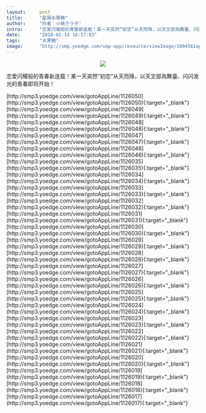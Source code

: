 ```yaml
---
layout:     post
title:      "星屑水果糖"
author:     "作者：小嶋ララ子"
intro:      "恋爱闪耀般的青春新连载！某一天突然“初恋”从天而降，以天文部為舞臺、闪闪发光的青春即将开始！"
date:       "2018-02-14 16:57:03"
tags:       "水果糖"
image:      "http://smp.yoedge.com/smp-app/resource/viewImage/1004561appline.png"
---
```

<div style="text-align: center">
<p><img src="http://smp.yoedge.com/smp-app/resource/viewImage/1004561appline.png"/></p>
</div>
<p class="post-meta">
<span>恋爱闪耀般的青春新连载！某一天突然“初恋”从天而降，以天文部為舞臺、闪闪发光的青春即将开始！</span>
</p>
[http://smp3.yoedge.com/view/gotoAppLine/1126050](http://smp3.yoedge.com/view/gotoAppLine/1126050){:target="_blank"}
[http://smp3.yoedge.com/view/gotoAppLine/1126049](http://smp3.yoedge.com/view/gotoAppLine/1126049){:target="_blank"}
[http://smp3.yoedge.com/view/gotoAppLine/1126048](http://smp3.yoedge.com/view/gotoAppLine/1126048){:target="_blank"}
[http://smp3.yoedge.com/view/gotoAppLine/1126047](http://smp3.yoedge.com/view/gotoAppLine/1126047){:target="_blank"}
[http://smp3.yoedge.com/view/gotoAppLine/1126046](http://smp3.yoedge.com/view/gotoAppLine/1126046){:target="_blank"}
[http://smp3.yoedge.com/view/gotoAppLine/1126035](http://smp3.yoedge.com/view/gotoAppLine/1126035){:target="_blank"}
[http://smp3.yoedge.com/view/gotoAppLine/1126034](http://smp3.yoedge.com/view/gotoAppLine/1126034){:target="_blank"}
[http://smp3.yoedge.com/view/gotoAppLine/1126033](http://smp3.yoedge.com/view/gotoAppLine/1126033){:target="_blank"}
[http://smp3.yoedge.com/view/gotoAppLine/1126032](http://smp3.yoedge.com/view/gotoAppLine/1126032){:target="_blank"}
[http://smp3.yoedge.com/view/gotoAppLine/1126031](http://smp3.yoedge.com/view/gotoAppLine/1126031){:target="_blank"}
[http://smp3.yoedge.com/view/gotoAppLine/1126030](http://smp3.yoedge.com/view/gotoAppLine/1126030){:target="_blank"}
[http://smp3.yoedge.com/view/gotoAppLine/1126029](http://smp3.yoedge.com/view/gotoAppLine/1126029){:target="_blank"}
[http://smp3.yoedge.com/view/gotoAppLine/1126028](http://smp3.yoedge.com/view/gotoAppLine/1126028){:target="_blank"}
[http://smp3.yoedge.com/view/gotoAppLine/1126027](http://smp3.yoedge.com/view/gotoAppLine/1126027){:target="_blank"}
[http://smp3.yoedge.com/view/gotoAppLine/1126026](http://smp3.yoedge.com/view/gotoAppLine/1126026){:target="_blank"}
[http://smp3.yoedge.com/view/gotoAppLine/1126025](http://smp3.yoedge.com/view/gotoAppLine/1126025){:target="_blank"}
[http://smp3.yoedge.com/view/gotoAppLine/1126024](http://smp3.yoedge.com/view/gotoAppLine/1126024){:target="_blank"}
[http://smp3.yoedge.com/view/gotoAppLine/1126023](http://smp3.yoedge.com/view/gotoAppLine/1126023){:target="_blank"}
[http://smp3.yoedge.com/view/gotoAppLine/1126022](http://smp3.yoedge.com/view/gotoAppLine/1126022){:target="_blank"}
[http://smp3.yoedge.com/view/gotoAppLine/1126021](http://smp3.yoedge.com/view/gotoAppLine/1126021){:target="_blank"}
[http://smp3.yoedge.com/view/gotoAppLine/1126020](http://smp3.yoedge.com/view/gotoAppLine/1126020){:target="_blank"}
[http://smp3.yoedge.com/view/gotoAppLine/1126019](http://smp3.yoedge.com/view/gotoAppLine/1126019){:target="_blank"}
[http://smp3.yoedge.com/view/gotoAppLine/1126018](http://smp3.yoedge.com/view/gotoAppLine/1126018){:target="_blank"}
[http://smp3.yoedge.com/view/gotoAppLine/1126017](http://smp3.yoedge.com/view/gotoAppLine/1126017){:target="_blank"}


